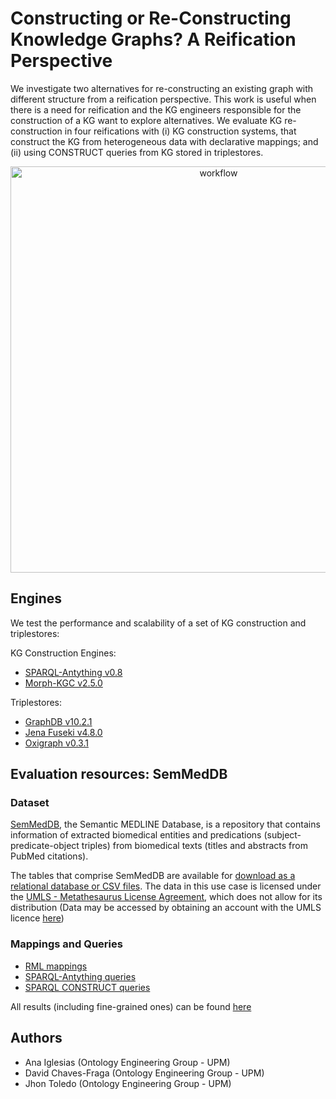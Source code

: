 # Constructing or Re-Constructing Knowledge Graphs? A Reification Perspective
We investigate two alternatives for re-constructing an existing graph with different structure from a reification perspective. This work is useful when there is a need for reification and the KG engineers responsible for the construction of a KG want to explore alternatives. We evaluate KG re-construction in four reifications with (i) KG construction systems, that construct the KG from heterogeneous data with declarative mappings; and (ii) using CONSTRUCT queries from KG stored in triplestores.

<p align="center">
 <img src="https://github.com/oeg-upm/kg-reconstruction-eval/assets/36294992/d8383308-fc20-4188-b631-e7b7df2d5757" alt="workflow" width="650"/>
</p>

## Engines
We test the performance and scalability of a set of KG construction and triplestores:

KG Construction Engines:
- [SPARQL-Antything v0.8](https://github.com/SPARQL-Anything/sparql.anything/releases/tag/v0.8.1)
- [Morph-KGC v2.5.0](https://github.com/oeg-upm/morph-kgc/releases/tag/2.5.0)

Triplestores:
- [GraphDB v10.2.1](https://graphdb.ontotext.com/)
- [Jena Fuseki v4.8.0](https://jena.apache.org/download/)
- [Oxigraph v0.3.1](https://github.com/oxigraph/oxigraph/releases/tag/v0.3.10)


## Evaluation resources: SemMedDB

### Dataset
[SemMedDB](https://lhncbc.nlm.nih.gov/ii/tools/SemRep_SemMedDB_SKR.html), the Semantic MEDLINE Database, is a repository that contains information of extracted biomedical entities and predications (subject-predicate-object triples) from biomedical texts (titles and abstracts from PubMed citations). 

The tables that comprise SemMedDB are available for [download as a relational database or CSV files](https://lhncbc.nlm.nih.gov/ii/tools/SemRep_SemMedDB_SKR/SemMedDB_download.html).
The data in this use case is licensed under the [UMLS - Metathesaurus License Agreement](https://www.nlm.nih.gov/research/umls/knowledge_sources/metathesaurus/release/license_agreement.html), which does not allow for its distribution (Data may be accessed by obtaining an account with the UMLS licence [here](https://www.nlm.nih.gov/databases/umls.html))

### Mappings and Queries

- [RML mappings](https://github.com/oeg-upm/kg-reconstruction-eval/tree/main/mappings/rml)
- [SPARQL-Antything queries](https://github.com/oeg-upm/kg-reconstruction-eval/tree/main/mappings/sparql-anything)
- [SPARQL CONSTRUCT queries](https://github.com/oeg-upm/kg-reconstruction-eval/tree/main/queries)


All results (including fine-grained ones) can be found [here](https://github.com/oeg-upm/kg-reconstruction-eval/tree/main/results)



## Authors
- Ana Iglesias (Ontology Engineering Group - UPM)
- David Chaves-Fraga (Ontology Engineering Group - UPM)
- Jhon Toledo (Ontology Engineering Group - UPM) 


